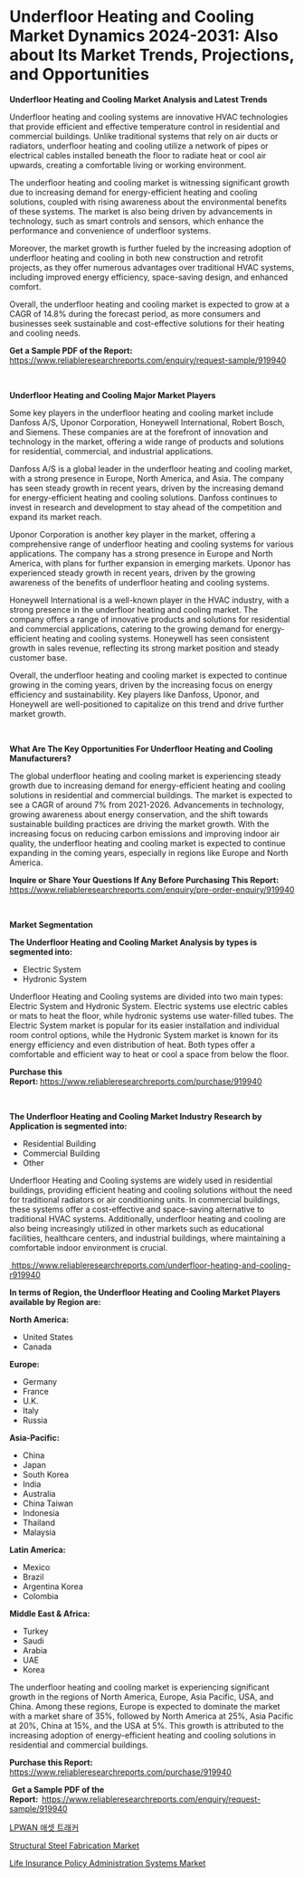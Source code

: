 <p><h1>Underfloor Heating and Cooling Market Dynamics 2024-2031: Also about Its Market Trends, Projections, and Opportunities</h1></p><p><strong>Underfloor Heating and Cooling Market Analysis and Latest Trends</strong></p>
<p><p>Underfloor heating and cooling systems are innovative HVAC technologies that provide efficient and effective temperature control in residential and commercial buildings. Unlike traditional systems that rely on air ducts or radiators, underfloor heating and cooling utilize a network of pipes or electrical cables installed beneath the floor to radiate heat or cool air upwards, creating a comfortable living or working environment.</p><p>The underfloor heating and cooling market is witnessing significant growth due to increasing demand for energy-efficient heating and cooling solutions, coupled with rising awareness about the environmental benefits of these systems. The market is also being driven by advancements in technology, such as smart controls and sensors, which enhance the performance and convenience of underfloor systems.</p><p>Moreover, the market growth is further fueled by the increasing adoption of underfloor heating and cooling in both new construction and retrofit projects, as they offer numerous advantages over traditional HVAC systems, including improved energy efficiency, space-saving design, and enhanced comfort.</p><p>Overall, the underfloor heating and cooling market is expected to grow at a CAGR of 14.8% during the forecast period, as more consumers and businesses seek sustainable and cost-effective solutions for their heating and cooling needs.</p></p>
<p><strong>Get a Sample PDF of the Report:&nbsp;</strong> <a href="https://www.reliableresearchreports.com/enquiry/request-sample/919940">https://www.reliableresearchreports.com/enquiry/request-sample/919940</a></p>
<p>&nbsp;</p>
<p><strong>Underfloor Heating and Cooling Major Market Players</strong></p>
<p><p>Some key players in the underfloor heating and cooling market include Danfoss A/S, Uponor Corporation, Honeywell International, Robert Bosch, and Siemens. These companies are at the forefront of innovation and technology in the market, offering a wide range of products and solutions for residential, commercial, and industrial applications.</p><p>Danfoss A/S is a global leader in the underfloor heating and cooling market, with a strong presence in Europe, North America, and Asia. The company has seen steady growth in recent years, driven by the increasing demand for energy-efficient heating and cooling solutions. Danfoss continues to invest in research and development to stay ahead of the competition and expand its market reach.</p><p>Uponor Corporation is another key player in the market, offering a comprehensive range of underfloor heating and cooling systems for various applications. The company has a strong presence in Europe and North America, with plans for further expansion in emerging markets. Uponor has experienced steady growth in recent years, driven by the growing awareness of the benefits of underfloor heating and cooling systems.</p><p>Honeywell International is a well-known player in the HVAC industry, with a strong presence in the underfloor heating and cooling market. The company offers a range of innovative products and solutions for residential and commercial applications, catering to the growing demand for energy-efficient heating and cooling systems. Honeywell has seen consistent growth in sales revenue, reflecting its strong market position and steady customer base.</p><p>Overall, the underfloor heating and cooling market is expected to continue growing in the coming years, driven by the increasing focus on energy efficiency and sustainability. Key players like Danfoss, Uponor, and Honeywell are well-positioned to capitalize on this trend and drive further market growth.</p></p>
<p>&nbsp;</p>
<p><strong>What Are The Key Opportunities For Underfloor Heating and Cooling Manufacturers?</strong></p>
<p><p>The global underfloor heating and cooling market is experiencing steady growth due to increasing demand for energy-efficient heating and cooling solutions in residential and commercial buildings. The market is expected to see a CAGR of around 7% from 2021-2026. Advancements in technology, growing awareness about energy conservation, and the shift towards sustainable building practices are driving the market growth. With the increasing focus on reducing carbon emissions and improving indoor air quality, the underfloor heating and cooling market is expected to continue expanding in the coming years, especially in regions like Europe and North America.</p></p>
<p><strong>Inquire or Share Your Questions If Any Before Purchasing This Report:</strong> <a href="https://www.reliableresearchreports.com/enquiry/pre-order-enquiry/919940">https://www.reliableresearchreports.com/enquiry/pre-order-enquiry/919940</a></p>
<p>&nbsp;</p>
<p><strong>Market Segmentation</strong></p>
<p><strong>The Underfloor Heating and Cooling Market Analysis by types is segmented into:</strong></p>
<p><ul><li>Electric System</li><li>Hydronic System</li></ul></p>
<p><p>Underfloor Heating and Cooling systems are divided into two main types: Electric System and Hydronic System. Electric systems use electric cables or mats to heat the floor, while hydronic systems use water-filled tubes. The Electric System market is popular for its easier installation and individual room control options, while the Hydronic System market is known for its energy efficiency and even distribution of heat. Both types offer a comfortable and efficient way to heat or cool a space from below the floor.</p></p>
<p><strong>Purchase this Report:&nbsp;</strong><a href="https://www.reliableresearchreports.com/purchase/919940">https://www.reliableresearchreports.com/purchase/919940</a></p>
<p>&nbsp;</p>
<p><strong>The Underfloor Heating and Cooling Market Industry Research by Application is segmented into:</strong></p>
<p><ul><li>Residential Building</li><li>Commercial Building</li><li>Other</li></ul></p>
<p><p>Underfloor Heating and Cooling systems are widely used in residential buildings, providing efficient heating and cooling solutions without the need for traditional radiators or air conditioning units. In commercial buildings, these systems offer a cost-effective and space-saving alternative to traditional HVAC systems. Additionally, underfloor heating and cooling are also being increasingly utilized in other markets such as educational facilities, healthcare centers, and industrial buildings, where maintaining a comfortable indoor environment is crucial.</p></p>
<p><a href="https://www.reliableresearchreports.com/underfloor-heating-and-cooling-r919940">&nbsp;https://www.reliableresearchreports.com/underfloor-heating-and-cooling-r919940</a></p>
<p><strong>In terms of Region, the Underfloor Heating and Cooling Market Players available by Region are:</strong></p>
<p>
    <p> <strong> North America: </strong>
        <ul>
            <li>United States</li>
            <li>Canada</li>
        </ul>
        </p> 
    <p> <strong> Europe: </strong>
        <ul>
            <li>Germany</li>
            <li>France</li>
            <li>U.K.</li>
            <li>Italy</li>
            <li>Russia</li>
        </ul>
        </p> 
    <p> <strong> Asia-Pacific: </strong>
        <ul>
            <li>China</li>
            <li>Japan</li>
            <li>South Korea</li>
            <li>India</li>
            <li>Australia</li>
            <li>China Taiwan</li>
            <li>Indonesia</li>
            <li>Thailand</li>
            <li>Malaysia</li>
        </ul>
        </p> 
    <p> <strong> Latin America: </strong>
        <ul>
            <li>Mexico</li>
            <li>Brazil</li>
            <li>Argentina Korea</li>
            <li>Colombia</li>
        </ul>
        </p> 
    <p> <strong> Middle East & Africa: </strong>
        <ul>
            <li>Turkey</li>
            <li>Saudi</li>
            <li>Arabia</li>
            <li>UAE</li>
            <li>Korea</li>
        </ul>
    </p>
    </p>
<p><p>The underfloor heating and cooling market is experiencing significant growth in the regions of North America, Europe, Asia Pacific, USA, and China. Among these regions, Europe is expected to dominate the market with a market share of 35%, followed by North America at 25%, Asia Pacific at 20%, China at 15%, and the USA at 5%. This growth is attributed to the increasing adoption of energy-efficient heating and cooling solutions in residential and commercial buildings.</p></p>
<p><strong>Purchase this Report: </strong><a href="https://www.reliableresearchreports.com/purchase/919940">https://www.reliableresearchreports.com/purchase/919940</a></p>
<p>&nbsp;<strong>Get a Sample PDF of the Report:&nbsp;&nbsp;</strong><a href="https://www.reliableresearchreports.com/enquiry/request-sample/919940">https://www.reliableresearchreports.com/enquiry/request-sample/919940</a></p>
<p><strong></strong></p>
<p><p><a href="https://github.com/muchswr/Market-Research-Report-List-2/blob/main/222128180423.md">LPWAN 애셋 트래커</a></p><p><a href="https://github.com/santosh758595/Market-Research-Report-List-5/blob/main/structural-steel-fabrication-market.md">Structural Steel Fabrication Market</a></p><p><a href="https://github.com/eliyamanson4561/Market-Research-Report-List-1/blob/main/life-insurance-policy-administration-systems-market.md">Life Insurance Policy Administration Systems Market</a></p></p>